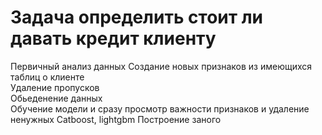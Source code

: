 # Задача определить стоит ли давать кредит клиенту
Первичный анализ данных 
Создание новых признаков из имеющихся таблиц о клиенте  
Удаление пропусков  
Обьеденение данных  
Обучение модели и сразу просмотр важности признаков и удаление ненужных  Catboost, lightgbm
Построение заного    
